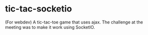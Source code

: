 tic-tac-socketio
================

(For webdev)
A tic-tac-toe game that uses ajax. The challenge at the meeting was to make it work using SocketIO.
